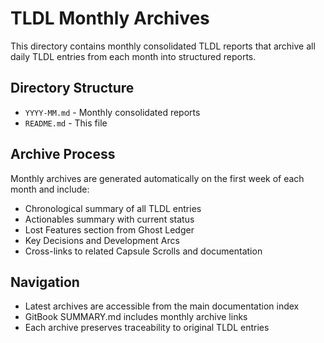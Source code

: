 # TLDL Monthly Archives

This directory contains monthly consolidated TLDL reports that archive all daily TLDL entries from each month into structured reports.

## Directory Structure
- `YYYY-MM.md` - Monthly consolidated reports
- `README.md` - This file

## Archive Process
Monthly archives are generated automatically on the first week of each month and include:
- Chronological summary of all TLDL entries
- Actionables summary with current status
- Lost Features section from Ghost Ledger  
- Key Decisions and Development Arcs
- Cross-links to related Capsule Scrolls and documentation

## Navigation
- Latest archives are accessible from the main documentation index
- GitBook SUMMARY.md includes monthly archive links
- Each archive preserves traceability to original TLDL entries